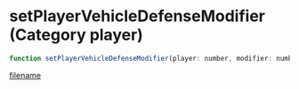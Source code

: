 # setPlayerVehicleDefenseModifier (Category player)

```js
function setPlayerVehicleDefenseModifier(player: number, modifier: number): void
```

[filename](setPlayerVehicleDefenseModifier_m.md ':include')